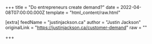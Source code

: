 
+++
title = "Do entrepreneurs create demand?"
date = 2022-04-08T07:00:00.000Z
template = "html_content/raw.html"

[extra]
feedName = "justinjackson.ca"
author = "Justin Jackson"
originalLink = "https://justinjackson.ca/customer-demand"
raw = ""

+++

